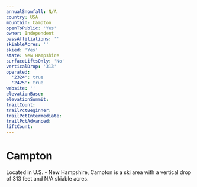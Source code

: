 ```yaml
---
annualSnowfall: N/A
country: USA
mountain: Campton
openToPublic: 'Yes'
owner: Independent
passAffiliations: ''
skiableAcres: ''
skied: 'Yes'
state: New Hampshire
surfaceLiftsOnly: 'No'
verticalDrop: '313'
operated:
  '2324': true
  '2425': true
website: ''
elevationBase:
elevationSummit:
trailCount:
trailPctBeginner:
trailPctIntermediate:
trailPctAdvanced:
liftCount:
---
```



# Campton

Located in U.S. - New Hampshire, Campton is a ski area with a vertical drop of 313 feet and N/A skiable acres.
